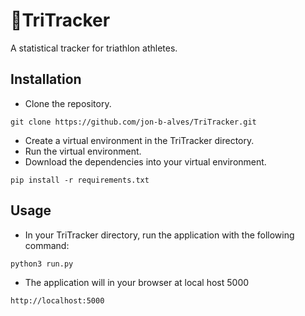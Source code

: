 # 🏃TriTracker
A statistical tracker for triathlon athletes.

## Installation
- Clone the repository.
```
git clone https://github.com/jon-b-alves/TriTracker.git
```
- Create a virtual environment in the TriTracker directory.
- Run the virtual environment.
- Download the dependencies into your virtual environment.
```
pip install -r requirements.txt
```

## Usage
- In your TriTracker directory, run the application with the following command:
```
python3 run.py
```
- The application will in your browser at local host 5000
```
http://localhost:5000
```
